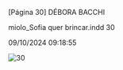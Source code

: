 [Página 30]
DÉBORA BACCHI

miolo_Sofia quer brincar.indd 30

09/10/2024 09:18:55

![30](./img/page_030.jpg)
